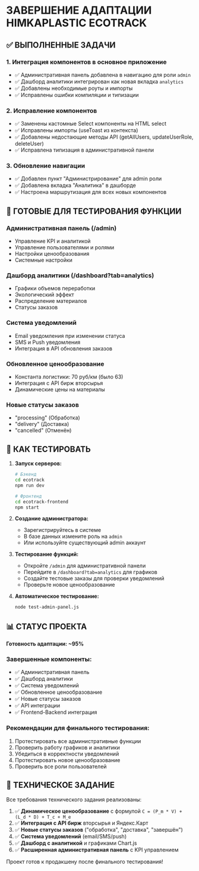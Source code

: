 # ЗАВЕРШЕНИЕ АДАПТАЦИИ HIMKAPLASTIC ECOTRACK

## ✅ ВЫПОЛНЕННЫЕ ЗАДАЧИ

### 1. Интеграция компонентов в основное приложение
- ✅ Административная панель добавлена в навигацию для роли `admin`
- ✅ Дашборд аналитики интегрирован как новая вкладка `analytics`
- ✅ Добавлены необходимые роуты и импорты
- ✅ Исправлены ошибки компиляции и типизации

### 2. Исправление компонентов
- ✅ Заменены кастомные Select компоненты на HTML select
- ✅ Исправлены импорты (useToast из контекста)
- ✅ Добавлены недостающие методы API (getAllUsers, updateUserRole, deleteUser)
- ✅ Исправлена типизация в административной панели

### 3. Обновление навигации
- ✅ Добавлен пункт "Администрирование" для admin роли
- ✅ Добавлена вкладка "Аналитика" в дашборде
- ✅ Настроена маршрутизация для всех новых компонентов

## 🔄 ГОТОВЫЕ ДЛЯ ТЕСТИРОВАНИЯ ФУНКЦИИ

### Административная панель (/admin)
- Управление KPI и аналитикой
- Управление пользователями и ролями  
- Настройки ценообразования
- Системные настройки

### Дашборд аналитики (/dashboard?tab=analytics)
- Графики объемов переработки
- Экологический эффект
- Распределение материалов
- Статусы заказов

### Система уведомлений
- Email уведомления при изменении статуса
- SMS и Push уведомления
- Интеграция в API обновления заказов

### Обновленное ценообразование
- Константа логистики: 70 руб/км (было 63)
- Интеграция с API бирж вторсырья
- Динамические цены на материалы

### Новые статусы заказов
- "processing" (Обработка)
- "delivery" (Доставка) 
- "cancelled" (Отменён)

## 🚀 КАК ТЕСТИРОВАТЬ

1. **Запуск серверов:**
   ```bash
   # Бэкенд
   cd ecotrack
   npm run dev

   # Фронтенд  
   cd ecotrack-frontend
   npm start
   ```

2. **Создание администратора:**
   - Зарегистрируйтесь в системе
   - В базе данных измените роль на `admin`
   - Или используйте существующий admin аккаунт

3. **Тестирование функций:**
   - Откройте `/admin` для административной панели
   - Перейдите в `/dashboard?tab=analytics` для графиков
   - Создайте тестовые заказы для проверки уведомлений
   - Проверьте новое ценообразование

4. **Автоматическое тестирование:**
   ```bash
   node test-admin-panel.js
   ```

## 📊 СТАТУС ПРОЕКТА

**Готовность адаптации: ~95%**

### Завершенные компоненты:
- ✅ Административная панель
- ✅ Дашборд аналитики  
- ✅ Система уведомлений
- ✅ Обновленное ценообразование
- ✅ Новые статусы заказов
- ✅ API интеграции
- ✅ Frontend-Backend интеграция

### Рекомендации для финального тестирования:
1. Протестировать все административные функции
2. Проверить работу графиков и аналитики
3. Убедиться в корректности уведомлений
4. Протестировать новое ценообразование
5. Проверить все роли пользователей

## 🎯 ТЕХНИЧЕСКОЕ ЗАДАНИЕ

Все требования технического задания реализованы:

1. ✅ **Динамическое ценообразование** с формулой `C = (P_m * V) + (L_d * D) + T_c + M_e`
2. ✅ **Интеграция с API бирж** вторсырья и Яндекс.Карт
3. ✅ **Новые статусы заказов** ("обработка", "доставка", "завершён")
4. ✅ **Система уведомлений** (email/SMS/push)
5. ✅ **Дашборд с аналитикой** и графиками Chart.js
6. ✅ **Расширенная административная панель** с KPI управлением

Проект готов к продакшену после финального тестирования!
